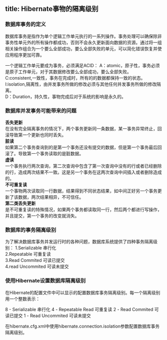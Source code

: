 title: Hibernate事物的隔离级别
---
### 数据库事务的定义  
数据库事务是指作为单个逻辑工作单元执行的一系列操作。事务处理可以确保除非事务性单元外的所有操作都成功，否则不会永久更新面向数据的资源。通过将一组相关操作组合为一个要么全部成功，要么全部失败的单元，可以简化错误恢复并使应用程序更加可靠。  

一个逻辑工作单元要成为事务，必须满足ACID：
A：atomic，原子性，事务必须是原子工作单元，对于其数据修改要么全部成功，要么全部失败。  
C:consistent,一致性，事务在完成时，所有的的数据都保持一致的状态。  
I:isolation,隔离性，由并发事务所做的修改必须与其他任何并发事务所做的修改隔离。  
D：Duration，持久性，事物完成后对于系统的影响是永久的。


### 数据库并发事务可能带来的问题  
**丢失更新**  
在没有完全隔离事务的情况下，两个事务更新同一条数据，某一事务异常终止，回滚导致第一个更新也同时丢失。  
**脏读**  
如果第二个事务查询到的是第一个事务还没有提交的数据，但是第一个事务最后回滚了。导致第一个事务读取的是脏数据。  
**虚读**  
一个事务执行两次查询，第二次查询中包含了第一次查询中没有的行或者已经删除的行，造成两次结果不一致。这是另一个事务在这两次查询中间插入或者删除造成的。  
**不可重复读**  
一个事物两次读取同一行数据，结果得到不同状态结果，如中间正好另一个事务更新了该数据，两次结果相异，不可信任。  
**第二类丢失更新**  
是不可重复读的特殊情况，如果两个事务都读取同一行，然后两个都进行写操作，并且提交，第一个事务的改变就消失。  


### 数据库的事务隔离级别  
为了解决数据库事务并发运行时的各种问题，数据库系统提供了四种事务隔离级别：
1.Serializable 串行化  
2.Repeatable 可重复读  
3.Read Commited 可读已提交  
4.read Uncommited 可读未提交  

### 使用Hibernate设置数据库隔离级别

在Hibernate的配置文件中可以显示的配置数据库事务隔离级别。每一个隔离级别用一个整数表示：

8 - Serializable 串行化
4 - Repeatable Read 可重复读
2 - Read Commited 可读已提交
1 - Read Uncommited 可读未提交

在hibernate.cfg.xml中使用hibernate.connection.isolation参数配置数据库事务隔离级别。